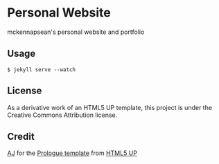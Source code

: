 # Personal Website

mckennapsean's personal website and portfolio

## Usage

```ShellSession
$ jekyll serve --watch
```

## License

As a derivative work of an HTML5 UP template,
this project is under the Creative Commons Attribution license.

## Credit

[AJ](http://n33.co)
for the [Prologue template](http://html5up.net/prologue)
from [HTML5 UP](http://html5up.net/)
